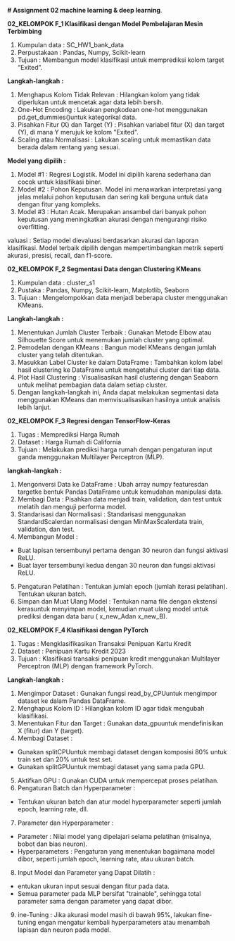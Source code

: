**# Assignment 02 machine learning & deep learning**.

**02_KELOMPOK F_1 Klasifikasi dengan Model Pembelajaran Mesin Terbimbing**
1.  Kumpulan data : SC_HW1_bank_data
2.  Perpustakaan : Pandas, Numpy, Scikit-learn
3.  Tujuan : Membangun model klasifikasi untuk memprediksi kolom target 
    “Exited”.

**Langkah-langkah :**
1.  Menghapus Kolom Tidak Relevan : Hilangkan kolom yang tidak diperlukan 
    untuk mencetak agar data lebih bersih.
2.  One-Hot Encoding : Lakukan pengkodean one-hot menggunakan 
    pd.get_dummies()untuk kategorikal data.
3.  Pisahkan Fitur (X) dan Target (Y) : Pisahkan variabel fitur (X) dan 
    target (Y), di mana Y merujuk ke kolom "Exited".
4.  Scaling atau Normalisasi : Lakukan scaling untuk memastikan data berada 
    dalam rentang yang sesuai.

**Model yang dipilih :**
1.  Model #1 : Regresi Logistik. Model ini dipilih karena sederhana dan 
    cocok untuk klasifikasi biner.
2.  Model #2 : Pohon Keputusan. Model ini menawarkan interpretasi yang 
    jelas 
    melalui pohon keputusan dan sering kali berguna untuk data dengan fitur 
    yang kompleks.
3.  Model #3 : Hutan Acak. Merupakan ansambel dari banyak pohon keputusan 
    yang meningkatkan akurasi dengan mengurangi risiko overfitting.
    
valuasi : Setiap model dievaluasi berdasarkan akurasi dan laporan klasifikasi. Model terbaik dipilih dengan mempertimbangkan metrik seperti akurasi, presisi, recall, dan f1-score.

**02_KELOMPOK F_2 Segmentasi Data dengan Clustering KMeans**
1.  Kumpulan data : cluster_s1
2.  Pustaka : Pandas, Numpy, Scikit-learn, Matplotlib, Seaborn
3.  Tujuan : Mengelompokkan data menjadi beberapa cluster menggunakan 
    KMeans.

**Langkah-langkah :**
1.  Menentukan Jumlah Cluster Terbaik : Gunakan Metode Elbow atau 
    Silhouette 
    Score untuk menemukan jumlah cluster yang optimal.
2.  Pemodelan dengan KMeans : Bangun model KMeans dengan jumlah cluster 
    yang telah ditentukan.
3.  Masukkan Label Cluster ke dalam DataFrame : Tambahkan kolom label hasil 
    clustering ke DataFrame untuk mengetahui cluster dari tiap data.
4.  Plot Hasil Clustering : Visualisasikan hasil clustering dengan Seaborn 
    untuk melihat pembagian data dalam setiap cluster.
5.  Dengan langkah-langkah ini, Anda dapat melakukan segmentasi data 
    menggunakan KMeans dan memvisualisasikan hasilnya untuk analisis lebih 
    lanjut.

**02_KELOMPOK F_3 Regresi dengan TensorFlow-Keras**
1.  Tugas : Memprediksi Harga Rumah
2.  Dataset : Harga Rumah di California
3.  Tujuan : Melakukan prediksi harga rumah dengan pengaturan input ganda 
    menggunakan Multilayer Perceptron (MLP).

**langkah-langkah :**
1.  Mengonversi Data ke DataFrame : Ubah array numpy featuresdan targetke 
    bentuk Pandas DataFrame untuk kemudahan manipulasi data.
2.  Membagi Data : Pisahkan data menjadi train, validation, dan test untuk 
    melatih dan menguji performa model.
3.  Standarisasi dan Normalisasi : Standarisasi menggunakan 
    StandardScalerdan normalisasi dengan MinMaxScalerdata train, 
    validation, dan test.
4.  Membangun Model :
   -  Buat lapisan tersembunyi pertama dengan 30 neuron dan fungsi aktivasi 
      ReLU.
   -  Buat layer tersembunyi kedua dengan 30 neuron dan fungsi aktivasi ReLU.
5.  Pengaturan Pelatihan :
    Tentukan jumlah epoch (jumlah iterasi pelatihan).
    Tentukan ukuran batch.
6.  Simpan dan Muat Ulang Model : Tentukan nama file dengan ekstensi 
    kerasuntuk menyimpan model, kemudian muat ulang model untuk prediksi 
    dengan data baru ( x_new_Adan x_new_B).

**02_KELOMPOK F_4 Klasifikasi dengan PyTorch**
1.  Tugas : Mengklasifikasikan Transaksi Penipuan Kartu Kredit
2.  Dataset : Penipuan Kartu Kredit 2023
3.  Tujuan : Klasifikasi transaksi penipuan kredit menggunakan Multilayer 
    Perceptron (MLP) dengan framework PyTorch.

**Langkah-langkah :**
1.  Mengimpor Dataset : Gunakan fungsi read_by_CPUuntuk mengimpor dataset ke 
    dalam Pandas DataFrame.
2.  Menghapus Kolom ID : Hilangkan kolom ID agar tidak mengubah klasifikasi.
3.  Menentukan Fitur dan Target : Gunakan data_gpuuntuk mendefinisikan X 
    (fitur) dan Y (target).
4.  Membagi Dataset :
   -  Gunakan splitCPUuntuk membagi dataset dengan komposisi 80% untuk train 
      set dan 20% untuk test set.
   -  Gunakan splitGPUuntuk membagi dataset yang sama pada GPU.
5.  Aktifkan GPU : Gunakan CUDA untuk mempercepat proses pelatihan.
6.  Pengaturan Batch dan Hyperparameter :
   -  Tentukan ukuran batch dan atur model hyperparameter seperti jumlah 
      epoch, learning rate, dll.
7.  Parameter dan Hyperparameter :
   -  Parameter : Nilai model yang dipelajari selama pelatihan (misalnya, 
      bobot dan bias neuron).
   -  Hyperparameters : Pengaturan yang menentukan bagaimana model dibor, 
      seperti jumlah epoch, learning rate, atau ukuran batch.
8.  Input Model dan Parameter yang Dapat Dilatih :
   -  entukan ukuran input sesuai dengan fitur pada data.
   -  Semua parameter pada MLP bersifat "trainable", sehingga total 
      parameter sama dengan parameter yang dapat dibor.
9.  ine-Tuning : Jika akurasi model masih di bawah 95%, lakukan fine-tuning 
    engan mengatur kembali hyperparameters atau menambah lapisan dan neuron 
    pada model.
